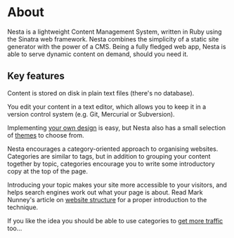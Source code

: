 # About

Nesta is a lightweight Content Management System, written in Ruby using the Sinatra web framework. Nesta combines the simplicity of a static site generator with the power of a CMS. Being a fully fledged web app, Nesta is able to serve dynamic content on demand, should you need it.

## Key features

Content is stored on disk in plain text files (there's no database).

You edit your content in a text editor, which allows you to keep it in a version control system (e.g. Git, Mercurial or Subversion).

Implementing [your own design](/docs/design) is easy, but Nesta also has a small selection of [themes](/docs/design/theme) to choose from.

Nesta encourages a category-oriented approach to organising websites. Categories are similar to tags, but in addition to grouping your content together by topic, categories encourage you to write some introductory copy at the top of the page.

Introducing your topic makes your site more accessible to your visitors, and helps search engines work out what your page is about. Read Mark Nunney's article on [website structure][nunney1] for a proper introduction to the technique.

If you like the idea you should be able to use categories to [get more traffic][nunney2] too...

[nunney1]: https://www.wordtracker.com/academy/website-structure
[nunney2]: https://www.wordtracker.com/academy/site-structure-planning-seo
